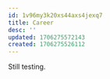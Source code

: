 ```yaml
---
id: 1v96my3k20xs44axs4jexq7
title: Career
desc: ''
updated: 1706275572143
created: 1706275526112
---
```


Still testing.
